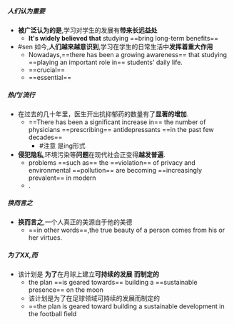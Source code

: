 ##### 人们认为重要
- **被广泛认为的是**,学习对学生的发展有**带来长远益处**
	- **It's widely believed that** studying ==bring long-term benefits==
- #sen 如今,**人们越来越意识到**,学习在学生的日常生活中**发挥着重大作用**
	- Nowadays,==there has been a growing awareness== that studying ==playing an important role in== students' daily life.
	- ==crucial==
	- ==essential==
##### 热门/流行
- 在过去的几十年里，医生开出抗抑郁药的数量有了**显著的增加**.
	- ==There has been a significant increase in== the number of physicians ==prescribing== antidepressants ==in the past few decades==
		- #注意 是ing形式
- **侵犯隐私**,环境污染等**问题**在现代社会正变得**越发普遍**.
	- problems ==such as== the ==violation== of privacy and environmental ==pollution== are becoming ==increasingly prevalent== in modern 
	- .
##### 换而言之
- **换而言之**,一个人真正的美源自于他的美德
	- ==in other words==,the true beauty of a person comes from his or her virtues.
##### 为了XX,而
- 该计划是  **为了**在月球上建立**可持续的发展**  **而制定的**
	- the plan ==is geared towards== building a ==sustainable presence== on the moon
	- 该计划是为了在足球领域可持续的发展而制定的
	- ==the plan is geared toward building a sustainable development in the football field